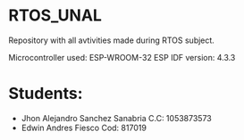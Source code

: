 # RTOS_UNAL

Repository with all avtivities made during RTOS subject.

Microcontroller used: ESP-WROOM-32
ESP IDF version: 4.3.3

# Students: 

* Jhon Alejandro Sanchez Sanabria C.C: 1053873573
* Edwin Andres Fiesco Cod: 817019

